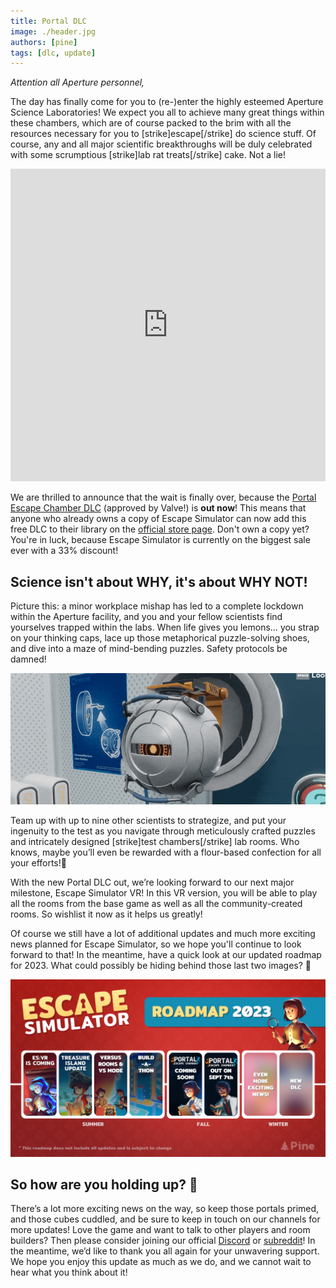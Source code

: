 ```yaml
---
title: Portal DLC
image: ./header.jpg
authors: [pine]
tags: [dlc, update]
---
```


_Attention all Aperture personnel,_

The day has finally come for you to (re-)enter the highly esteemed Aperture Science Laboratories! We expect you all to achieve many great things within these chambers, which are of course packed to the brim with all the resources necessary for you to [strike]escape[/strike] do science stuff. Of course, any and all major scientific breakthroughs will be duly celebrated with some scrumptious [strike]lab rat treats[/strike] cake. Not a lie!

<iframe width="100%" height="500" src="https://www.youtube.com/embed/sfr0LCS67-U" title="Escape Simulator: Portal Escape Chamber - OUT NOW!" frameborder="0" allow="accelerometer; autoplay; clipboard-write; encrypted-media; gyroscope; picture-in-picture; web-share" allowfullscreen></iframe>

We are thrilled to announce that the wait is finally over, because the [Portal Escape Chamber DLC](https://store.steampowered.com/app/2000170/Escape_Simulator_Portal_Escape_Chamber/) (approved by Valve!) is **out now**! This means that anyone who already owns a copy of Escape Simulator can now add this free DLC to their library on the [official store page](https://store.steampowered.com/app/2000170/Escape_Simulator_Portal_Escape_Chamber/). Don't own a copy yet? You're in luck, because Escape Simulator is currently on the biggest sale ever with a 33% discount!

## Science isn't about WHY, it's about WHY NOT!

Picture this: a minor workplace mishap has led to a complete lockdown within the Aperture facility, and you and your fellow scientists find yourselves trapped within the labs. When life gives you lemons… you strap on your thinking caps, lace up those metaphorical puzzle-solving shoes, and dive into a maze of mind-bending puzzles. Safety protocols be damned!

![eye](./eye.gif)

Team up with up to nine other scientists to strategize, and put your ingenuity to the test as you navigate through meticulously crafted puzzles and intricately designed [strike]test chambers[/strike] lab rooms. Who knows, maybe you’ll even be rewarded with a flour-based confection for all your efforts!🎂

With the new Portal DLC out, we’re looking forward to our next major milestone, Escape Simulator VR! In this VR version, you will be able to play all the rooms from the base game as well as all the community-created rooms. So wishlist it now as it helps us greatly!

Of course we still have a lot of additional updates and much more exciting news planned for Escape Simulator, so we hope you'll continue to look forward to that! In the meantime, have a quick look at our updated roadmap for 2023. What could possibly be hiding behind those last two images? 👀

![roadmap](./roadmap.jpg)

## So how are you holding up? 🥔

There’s a lot more exciting news on the way, so keep those portals primed, and those cubes cuddled, and be sure to keep in touch on our channels for more updates! Love the game and want to talk to other players and room builders? Then please consider joining our official [Discord](https://discord.gg/pinestudio) or [subreddit](https://www.reddit.com/r/PlayEscapeSimulator/)! In the meantime, we’d like to thank you all again for your unwavering support. We hope you enjoy this update as much as we do, and we cannot wait to hear what you think about it!
